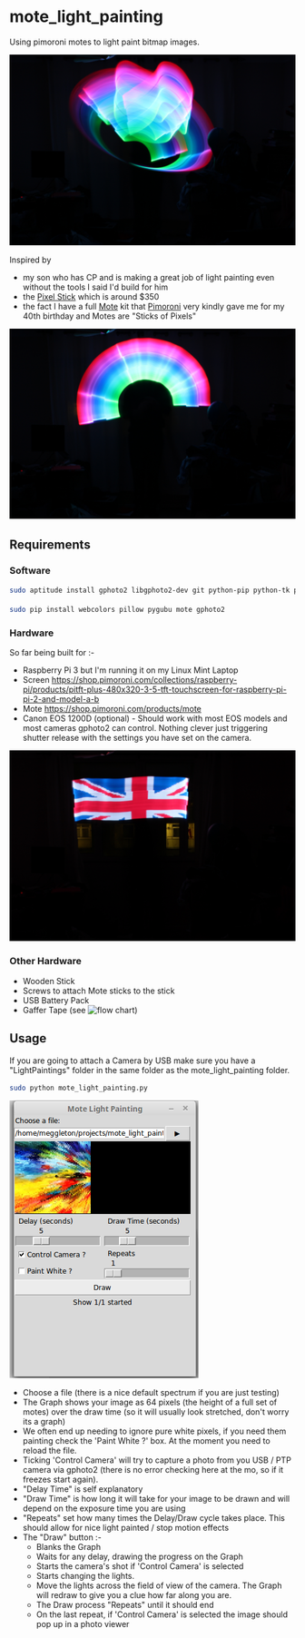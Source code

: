 # mote_light_painting
Using pimoroni motes to light paint bitmap images.

![Squigy Thingy](demos/Squigy%20Thingy.JPG)

Inspired by 

* my son who has CP and is making a great job of light painting even without the tools I said I'd build for him
* the [Pixel Stick](http://thepixelstick.com/) which is around $350
* the fact I have a full [Mote](https://shop.pimoroni.com/products/mote) kit that [Pimoroni](https://shop.pimoroni.com/) very kindly gave me for my 40th birthday and Motes are "Sticks of Pixels"


![Light Arch](demos/Light%20Arch.jpg)


## Requirements

### Software

```bash
sudo aptitude install gphoto2 libgphoto2-dev git python-pip python-tk python-gtk2

sudo pip install webcolors pillow pygubu mote gphoto2
```

### Hardware

So far being built for :-

* Raspberry Pi 3 but I'm running it on my Linux Mint Laptop
* Screen https://shop.pimoroni.com/collections/raspberry-pi/products/pitft-plus-480x320-3-5-tft-touchscreen-for-raspberry-pi-pi-2-and-model-a-b
* Mote https://shop.pimoroni.com/products/mote
* Canon EOS 1200D (optional) - Should work with most EOS models and most cameras gphoto2 can control. Nothing clever just triggering shutter release with the settings you have set on the camera.


![Flag and Flats](demos/Flag%20and%20Flats.jpg)

### Other Hardware

* Wooden Stick
* Screws to attach Mote sticks to the stick
* USB Battery Pack
* Gaffer Tape (see ![flow chart](https://c1.staticflickr.com/9/8160/7214525854_733237dd83_z.jpg))

## Usage

If you are going to attach a Camera by USB make sure you have a "LightPaintings" folder in the same folder as the mote_light_painting folder.

```bash
sudo python mote_light_painting.py
```

![Screenshot](demos/Screenshot.png)

* Choose a file (there is a nice default spectrum if you are just testing)
* The Graph shows your image as 64 pixels (the height of a full set of motes) over the draw time (so it will usually look stretched, don't worry its a graph) 
* We often end up needing to ignore pure white pixels, if you need them painting check the 'Paint White ?' box. At the moment you need to reload the file.
* Ticking 'Control Camera' will try to capture a photo from you USB / PTP camera via gphoto2 (there is no error checking here at the mo, so if it freezes start again).
* "Delay Time" is self explanatory
* "Draw Time" is how long it will take for your image to be drawn and will depend on the exposure time you are using
* "Repeats" set how many times the Delay/Draw cycle takes place. This should allow for nice light painted / stop motion effects
* The "Draw" button :-
  * Blanks the Graph
  * Waits for any delay, drawing the progress on the Graph
  * Starts the camera's shot if 'Control Camera' is selected 
  * Starts changing the lights. 
  * Move the lights across the field of view of the camera. The Graph will redraw to give you a clue how far along you are.
  * The Draw process "Repeats" until it should end
  * On the last repeat, if 'Control Camera' is selected the image should pop up in a photo viewer



